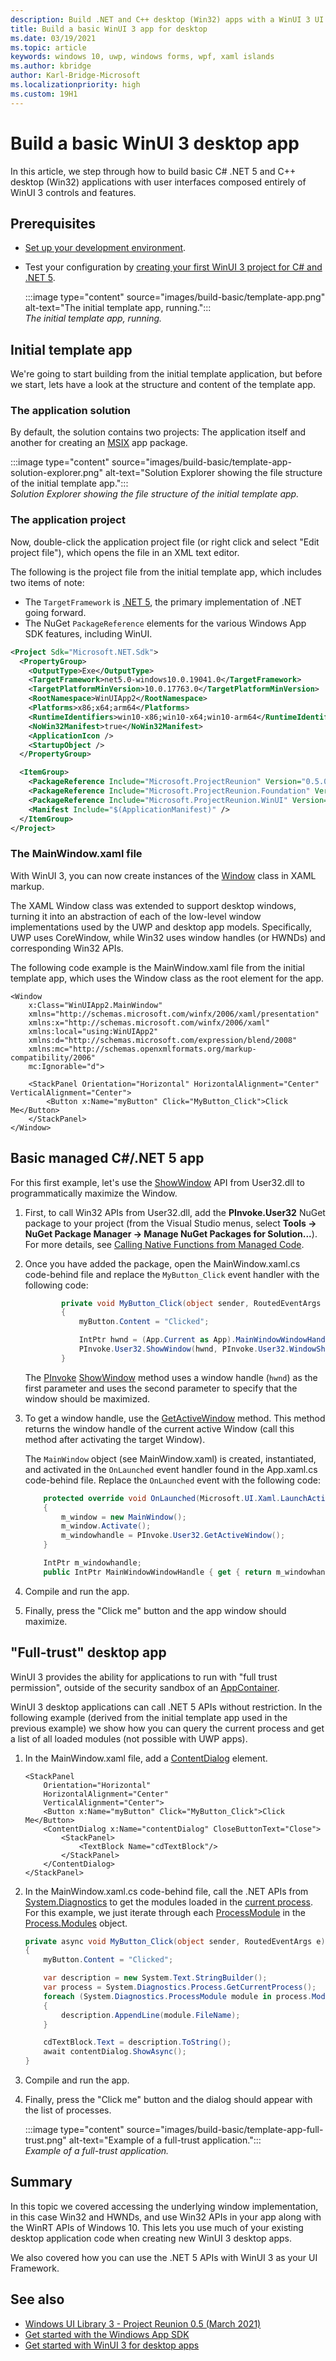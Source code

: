 ```yaml
---
description: Build .NET and C++ desktop (Win32) apps with a WinUI 3 UI.
title: Build a basic WinUI 3 app for desktop
ms.date: 03/19/2021
ms.topic: article
keywords: windows 10, uwp, windows forms, wpf, xaml islands
ms.author: kbridge
author: Karl-Bridge-Microsoft
ms.localizationpriority: high
ms.custom: 19H1
---
```


# Build a basic WinUI 3 desktop app

In this article, we step through how to build basic C# .NET 5 and C++ desktop (Win32) applications with user interfaces composed entirely of WinUI 3 controls and features.

## Prerequisites

- [Set up your development environment](../../windows-app-sdk/set-up-your-development-environment.md).
- Test your configuration by [creating your first WinUI 3 project for C# and .NET 5](create-your-first-winui3-app.md).

    :::image type="content" source="images/build-basic/template-app.png" alt-text="The initial template app, running.":::<br/>
    *The initial template app, running.*

## Initial template app

We're going to start building from the initial template application, but before we start, lets have a look at the structure and content of the template app.

### The application solution

By default, the solution contains two projects: The application itself and another for creating an [MSIX](/windows/msix) app package.

:::image type="content" source="images/build-basic/template-app-solution-explorer.png" alt-text="Solution Explorer showing the file structure of the initial template app.":::<br/>
*Solution Explorer showing the file structure of the initial template app.*

### The application project

Now, double-click the application project file (or right click and select "Edit project file"), which opens the file in an XML text editor.

The following is the project file from the initial template app, which includes two items of note:

- The `TargetFramework` is [.NET 5](/dotnet/core/dotnet-five), the primary implementation of .NET going forward.
- The NuGet `PackageReference` elements for the various Windows App SDK features, including WinUI.

```xml
<Project Sdk="Microsoft.NET.Sdk">
  <PropertyGroup>
    <OutputType>Exe</OutputType>
    <TargetFramework>net5.0-windows10.0.19041.0</TargetFramework>
    <TargetPlatformMinVersion>10.0.17763.0</TargetPlatformMinVersion>
    <RootNamespace>WinUIApp2</RootNamespace>
    <Platforms>x86;x64;arm64</Platforms>
    <RuntimeIdentifiers>win10-x86;win10-x64;win10-arm64</RuntimeIdentifiers>
    <NoWin32Manifest>true</NoWin32Manifest>
    <ApplicationIcon />
    <StartupObject />
  </PropertyGroup>

  <ItemGroup>
    <PackageReference Include="Microsoft.ProjectReunion" Version="0.5.0-prerelease" />
    <PackageReference Include="Microsoft.ProjectReunion.Foundation" Version="0.5.0-prerelease" />
    <PackageReference Include="Microsoft.ProjectReunion.WinUI" Version="0.5.0-prerelease" />
    <Manifest Include="$(ApplicationManifest)" />
  </ItemGroup>
</Project>
```

### The MainWindow.xaml file

With WinUI 3, you can now create instances of the [Window](/windows/winui/api/microsoft.ui.xaml.window) class in XAML markup.

The XAML Window class was extended to support desktop windows, turning it into an abstraction of each of the low-level window implementations used by the UWP and desktop app models. Specifically, UWP uses CoreWindow, while Win32 uses window handles (or HWNDs) and corresponding Win32 APIs.

The following code example is the MainWindow.xaml file from the initial template app, which uses the Window class as the root element for the app.

```xaml
<Window
    x:Class="WinUIApp2.MainWindow"
    xmlns="http://schemas.microsoft.com/winfx/2006/xaml/presentation"
    xmlns:x="http://schemas.microsoft.com/winfx/2006/xaml"
    xmlns:local="using:WinUIApp2"
    xmlns:d="http://schemas.microsoft.com/expression/blend/2008"
    xmlns:mc="http://schemas.openxmlformats.org/markup-compatibility/2006"
    mc:Ignorable="d">

    <StackPanel Orientation="Horizontal" HorizontalAlignment="Center" VerticalAlignment="Center">
        <Button x:Name="myButton" Click="MyButton_Click">Click Me</Button>
    </StackPanel>
</Window>
```

## Basic managed C#/.NET 5 app

For this first example, let's use the [ShowWindow](/windows/win32/api/winuser/nf-winuser-showwindow) API from User32.dll to programmatically maximize the Window.

1. First, to call Win32 APIs from User32.dll, add the **PInvoke.User32** NuGet package to your project (from the Visual Studio menus, select **Tools -> NuGet Package Manager -> Manage NuGet Packages for Solution...**). For more details, see [Calling Native Functions from Managed Code](/cpp/dotnet/calling-native-functions-from-managed-code).
1. Once you have added the package, open the MainWindow.xaml.cs code-behind file and replace the `MyButton_Click` event handler with the following code:

    ```csharp
            private void MyButton_Click(object sender, RoutedEventArgs e)
            {
                myButton.Content = "Clicked";
    
                IntPtr hwnd = (App.Current as App).MainWindowWindowHandle;
                PInvoke.User32.ShowWindow(hwnd, PInvoke.User32.WindowShowStyle.SW_MAXIMIZE);
            }
    ```

    The [PInvoke](/dotnet/standard/native-interop/pinvoke) [ShowWindow](/windows/win32/api/winuser/nf-winuser-showwindow) method uses a window handle (`hwnd`) as the first parameter and uses the second parameter to specify that the window should be maximized. 

1. To get a window handle, use the [GetActiveWindow](/windows/win32/api/winuser/nf-winuser-getactivewindow) method. This method returns the window handle of the current active Window (call this method after activating the target Window).

    The `MainWindow` object (see MainWindow.xaml) is created, instantiated, and activated in the `OnLaunched` event handler found in the App.xaml.cs code-behind file. Replace the `OnLaunched` event with the following code:

    ```csharp
        protected override void OnLaunched(Microsoft.UI.Xaml.LaunchActivatedEventArgs args)
        {
            m_window = new MainWindow();
            m_window.Activate();
            m_windowhandle = PInvoke.User32.GetActiveWindow();
        }

        IntPtr m_windowhandle;
        public IntPtr MainWindowWindowHandle { get { return m_windowhandle; } }
    ```

1. Compile and run the app.
1. Finally, press the "Click me" button and the app window should maximize.

## "Full-trust" desktop app

WinUI 3 provides the ability for applications to run with "full trust permission", outside of the security sandbox of an [AppContainer](/windows/win32/secauthz/appcontainer-for-legacy-applications-).

WinUI 3 desktop applications can call .NET 5 APIs without restriction. In the following example (derived from the initial template app used in the previous example) we show how you can query the current process and get a list of all loaded modules (not possible with UWP apps).

1. In the MainWindow.xaml file, add a [ContentDialog](/windows/winui/api/microsoft.ui.xaml.controls.contentdialog) element.

    ```xaml
    <StackPanel 
        Orientation="Horizontal" 
        HorizontalAlignment="Center" 
        VerticalAlignment="Center">
        <Button x:Name="myButton" Click="MyButton_Click">Click Me</Button>
        <ContentDialog x:Name="contentDialog" CloseButtonText="Close">
            <StackPanel>
                <TextBlock Name="cdTextBlock"/>
            </StackPanel>
        </ContentDialog>
    </StackPanel>
    ```

1. In the MainWindow.xaml.cs code-behind file, call the .NET APIs from [System.Diagnostics](/dotnet/api/system.diagnostics) to get the modules loaded in the [current process](/dotnet/api/system.diagnostics.process.getcurrentprocess). For this example, we just iterate through each [ProcessModule](/dotnet/api/system.diagnostics.processmodule) in the [Process.Modules](/dotnet/api/system.diagnostics.process.modules) object.

    ```csharp
    private async void MyButton_Click(object sender, RoutedEventArgs e)
    {
        myButton.Content = "Clicked";

        var description = new System.Text.StringBuilder();
        var process = System.Diagnostics.Process.GetCurrentProcess();
        foreach (System.Diagnostics.ProcessModule module in process.Modules)
        {
            description.AppendLine(module.FileName);
        }

        cdTextBlock.Text = description.ToString();
        await contentDialog.ShowAsync();
    }
    ```
1. Compile and run the app.
1. Finally, press the "Click me" button and the dialog should appear with the list of processes.

    :::image type="content" source="images/build-basic/template-app-full-trust.png" alt-text="Example of a full-trust application.":::<br/>*Example of a full-trust application.*

## Summary

In this topic we covered accessing the underlying window implementation, in this case Win32 and HWNDs, and use Win32 APIs in your app along with the WinRT APIs of Windows 10. This lets you use much of your existing desktop application code when creating new WinUI 3 desktop apps.

We also covered how you can use the .NET 5 APIs with WinUI 3 as your UI Framework.

## See also

- [Windows UI Library 3 - Project Reunion 0.5 (March 2021)](index.md)
- [Get started with the Windiows App SDK](../../windows-app-sdk/get-started.md)
- [Get started with WinUI 3 for desktop apps](./create-your-first-winui3-app.md)